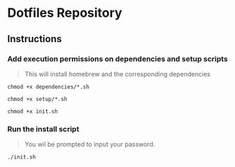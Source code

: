 # Dotfiles Repository

## Instructions

### Add execution permissions on dependencies and setup scripts

> This will install homebrew and the corresponding dependencies

```
chmod +x dependencies/*.sh

chmod +x setup/*.sh

chmod +x init.sh
```

### Run the install script

> You wil be prompted to input your password.

```
./init.sh
```
